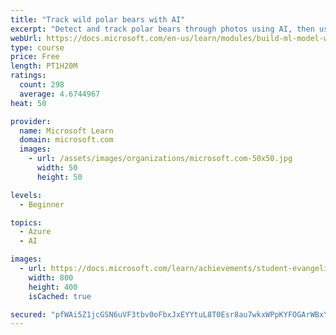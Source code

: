 ```yaml
---
title: "Track wild polar bears with AI"
excerpt: "Detect and track polar bears through photos using AI, then use Power BI to show where polar bears are being spotted."
webUrl: https://docs.microsoft.com/en-us/learn/modules/build-ml-model-with-azure-stream-analytics/
type: course
price: Free
length: PT1H20M
ratings:
  count: 298
  average: 4.6744967
heat: 50

provider:
  name: Microsoft Learn
  domain: microsoft.com
  images:
    - url: /assets/images/organizations/microsoft.com-50x50.jpg
      width: 50
      height: 50

levels:
  - Beginner

topics:
  - Azure
  - AI

images:
  - url: https://docs.microsoft.com/learn/achievements/student-evangelism/build-ml-model-with-azure-stream-analytics-badge-social.png
    width: 800
    height: 400
    isCached: true

secured: "pfWAi5Z1jcGSN6uVF3tbv0oFbxJxEYYtuL8T0Esr8au7wkxWPpKYFOGArWBxYld/zk3F42QGoRSTzcrV/3Nlkby+7q2fCBiePTqELsvyrSU0lkQ6XRn19YcUBtXhSDoTzcyC+pZ/IHB96qLfXL/US+cgv7Lkk3pZ5wQmobZI2lrM8QLZSZHu1xAgf4ELjNIXkEv/YTiqQwho7tp09xGLRG+XVKyaHdSHaCUwVXw1M3IVSQoCW8S591YmIYMEbWjzpB/XOqX4VA4g2igzKqw4z3piaFsemuknKehIfidLO+RVcVazmlO6+CsJbsFu3Ow5OoE6nyrEI7Nlec5GA+gxYhZ7InFarpbQvyMQk0bOLHVlHCMAZoR5raE2UC5C/O4ZKbcKlrk5JBm9krFGaMRL5MSa5vmkhIsXsbVgzGxYrNY=;m+OLiAFfCNcBvNmOvqsOpw=="
---
```


